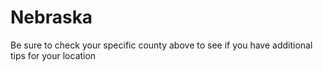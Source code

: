 # Nebraska
Be sure to check your specific county above to see if you have additional tips for your location